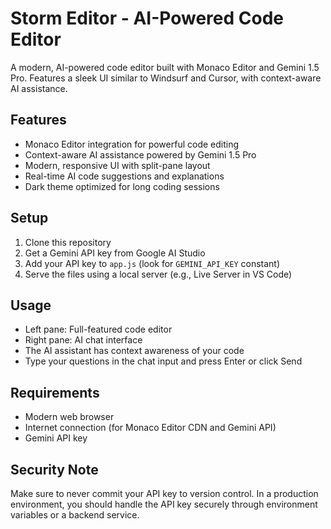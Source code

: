 # Storm Editor - AI-Powered Code Editor

A modern, AI-powered code editor built with Monaco Editor and Gemini 1.5 Pro. Features a sleek UI similar to Windsurf and Cursor, with context-aware AI assistance.

## Features

- Monaco Editor integration for powerful code editing
- Context-aware AI assistance powered by Gemini 1.5 Pro
- Modern, responsive UI with split-pane layout
- Real-time AI code suggestions and explanations
- Dark theme optimized for long coding sessions

## Setup

1. Clone this repository
2. Get a Gemini API key from Google AI Studio
3. Add your API key to `app.js` (look for `GEMINI_API_KEY` constant)
4. Serve the files using a local server (e.g., Live Server in VS Code)

## Usage

- Left pane: Full-featured code editor
- Right pane: AI chat interface
- The AI assistant has context awareness of your code
- Type your questions in the chat input and press Enter or click Send

## Requirements

- Modern web browser
- Internet connection (for Monaco Editor CDN and Gemini API)
- Gemini API key

## Security Note

Make sure to never commit your API key to version control. In a production environment, you should handle the API key securely through environment variables or a backend service.
